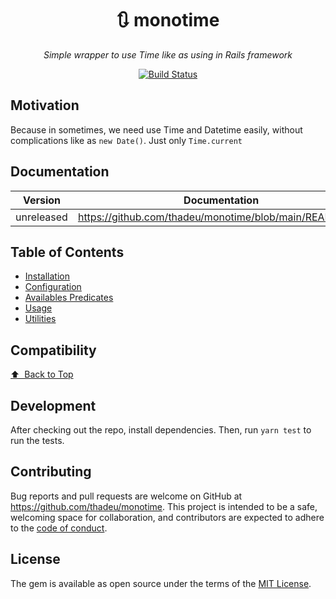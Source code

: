 <p align="center">
  <h1 align="center">🔃 monotime</h1>
  <p align="center"><i>Simple wrapper to use Time like as using in Rails framework</i></p>
</p>

<p align="center">
  <a href="https://github.com/thadeu/monotime/actions/workflows/ci.yml">
    <img alt="Build Status" src="https://github.com/thadeu/monotime/actions/workflows/ci.yml/badge.svg">
  </a>
</p>


## Motivation

Because in sometimes, we need use Time and Datetime easily, without complications like as `new Date()`. Just only `Time.current`

## Documentation <!-- omit in toc -->

Version    | Documentation
---------- | -------------
unreleased | https://github.com/thadeu/monotime/blob/main/README.md

## Table of Contents <!-- omit in toc -->
  - [Installation](#installation)
  - [Configuration](#configuration)
  - [Availables Predicates](#availables-predicates)
  - [Usage](#usage)
  - [Utilities](#utilities)

## Compatibility


[⬆️ &nbsp;Back to Top](#table-of-contents-)

## Development

After checking out the repo, install dependencies. Then, run `yarn test` to run the tests.

## Contributing

Bug reports and pull requests are welcome on GitHub at https://github.com/thadeu/monotime. This project is intended to be a safe, welcoming space for collaboration, and contributors are expected to adhere to the [code of conduct](https://github.com/thadeu/monotime/blob/master/CODE_OF_CONDUCT.md).


## License

The gem is available as open source under the terms of the [MIT License](https://opensource.org/licenses/MIT).